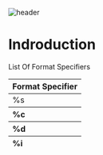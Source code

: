 ![header](https://capsule-render.vercel.app/api?type=soft&color=0:EEFF00,100:a82da8&height=300&section=header&text=Printf%20&fontSize=60&desc=Written%20by%20Jacob%20leon%20and%20Chapman%20Hunt%20&animation=fadeIn)

<h1>Indroduction</h1>
<p>List Of Format Specifiers</p>

<table>
    <thead>
        <tr>
            <th align="left">Format Specifier</th>
        </tr>
    </thead>
    <tbody>
        <tr>
            <td align="left">%s</td>
        </tr>
    </tbody>
     <thead>
        <tr>
            <th align="left">%c</th>
        </tr>
    </thead>
     <thead>
        <tr>
            <th align="left">%d</th>
        </tr>
    </thead>
     <thead>
        <tr>
            <th align="left">%i</th>
        </tr>
    </thead>
</table>


